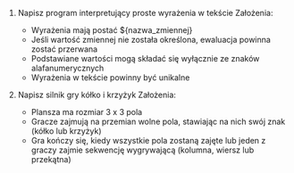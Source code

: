 1. Napisz program interpretujący proste wyrażenia w tekście
   Założenia:
   - Wyrażenia mają postać ${nazwa_zmiennej}
   - Jeśli wartość zmiennej nie została określona, ewaluacja powinna zostać przerwana
   - Podstawiane wartości mogą składać się wyłącznie ze znaków alafanumerycznych
   - Wyrażenia w tekście powinny być unikalne

2. Napisz silnik gry kółko i krzyżyk
   Założenia:
   - Plansza ma rozmiar 3 x 3 pola
   - Gracze zajmują na przemian wolne pola, stawiając na nich swój znak (kółko lub krzyżyk)
   - Gra kończy się, kiedy wszystkie pola zostaną zajęte lub jeden z graczy zajmie sekwencję wygrywającą (kolumna, wiersz lub przekątna)

